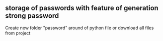 storage of passwords with feature of generation strong password
------------------------------------------------------------------

Create new folder "password" around of python file or download all files from project 
